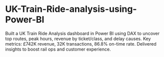 # UK-Train-Ride-analysis-using-Power-BI
Built a UK Train Ride Analysis dashboard in Power BI using DAX to uncover top routes, peak hours, revenue by ticket/class, and delay causes. Key metrics: £742K revenue, 32K transactions, 86.8% on-time rate. Delivered insights to boost rail ops and customer experience.
